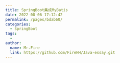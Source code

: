 ```yaml
---
title: SpringBoot集成MyBatis
date: 2022-08-06 17:12:42
permalink: /pages/bdab60/
categories:
  - SpringBoot
tags:
  - 
author: 
  name: Mr.Fire
  link: https://github.com/FireHH/Java-essay.git
---
```


